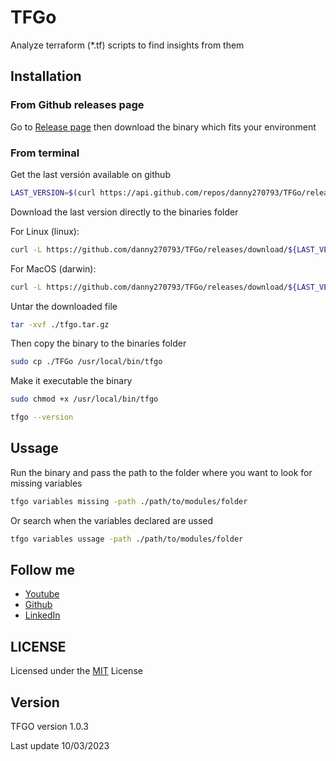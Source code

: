 # TFGo

Analyze terraform (*.tf) scripts to find insights from them

## Installation

### From Github releases page

Go to [Release page](https://github.com/danny270793/TFGo/releases) then download the binary which fits your environment

### From terminal

Get the last versión available on github

```bash
LAST_VERSION=$(curl https://api.github.com/repos/danny270793/TFGo/releases/latest | grep tag_name | cut -d '"' -f 4)
```

Download the last version directly to the binaries folder

For Linux (linux):

```bash
curl -L https://github.com/danny270793/TFGo/releases/download/${LAST_VERSION}/TFGo_${LAST_VERSION}_linux_amd64.tar.gz -o ./tfgo.tar.gz
```

For MacOS (darwin):

```bash
curl -L https://github.com/danny270793/TFGo/releases/download/${LAST_VERSION}/TFGo_${LAST_VERSION}_darwin_amd64.tar.gz -o ./tfgo.tar.gz
```

Untar the downloaded file

```bash
tar -xvf ./tfgo.tar.gz
```

Then copy the binary to the binaries folder

```bash
sudo cp ./TFGo /usr/local/bin/tfgo
```

Make it executable the binary

```bash
sudo chmod +x /usr/local/bin/tfgo
```

```bash
tfgo --version
```

## Ussage

Run the binary and pass the path to the folder where you want to look for missing variables

```bash
tfgo variables missing -path ./path/to/modules/folder
```

Or search when the variables declared are ussed

```bash
tfgo variables ussage -path ./path/to/modules/folder
```
## Follow me

- [Youtube](https://www.youtube.com/channel/UC5MAQWU2s2VESTXaUo-ysgg)
- [Github](https://www.github.com/danny270793/)
- [LinkedIn](https://www.linkedin.com/in/danny270793)

## LICENSE

Licensed under the [MIT](license.md) License

## Version

TFGO version 1.0.3

Last update 10/03/2023
